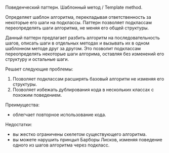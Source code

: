 Поведенческий паттерн.
Шаблонный метод / Template method.

Определяет шаблон алгоритма, перекладывая ответственность за некоторые
его шаги на подклассы. Паттерн позволяет подклассам переопределять шаги
алгоритма, не меняя его общей структуры.

Данный паттерн предлагает разбить алгоритм на последовательность шагов,
описать шаги в отдельных методах и вызывать их в одном шаблонном методе
друг за другом. Это позволит подклассам переопределять некоторые шаги
алгорима, оставляя без изменений его структуру и остальные шаги.

Решает следующие проблемы:
1. Позволяет подклассам расширять базовый алгоритм не изменяя его структуры.
2. Позволяет избежать дублирования кода в нескольких классах с похожим
поведением.

Преимущества:
+ облегчает повторное использование кода.

Недостатки:
- вы жестко ограничены скелетом существующего алгоритма.
- вы можете нарушить принцып Барборы Лисков, изменяя поведение одного 
из шагов алгоритма через подкласс.